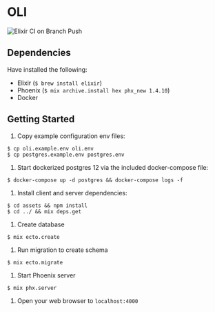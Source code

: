# OLI

![Elixir CI on Branch Push](https://github.com/Simon-Initiative/oli-torus/workflows/Elixir%20CI%20on%20Branch%20Push/badge.svg)

## Dependencies

Have installed the following:

- Elixir (`$ brew install elixir`)
- Phoenix (`$ mix archive.install hex phx_new 1.4.10`)
- Docker

## Getting Started

1. Copy example configuration env files:
```
$ cp oli.example.env oli.env
$ cp postgres.example.env postgres.env
```

1. Start dockerized postgres 12 via the included docker-compose file:
```
$ docker-compose up -d postgres && docker-compose logs -f
```

1. Install client and server dependencies:
```
$ cd assets && npm install
$ cd ../ && mix deps.get
```

1. Create database
```
$ mix ecto.create
```

1. Run migration to create schema
```
$ mix ecto.migrate
```

1. Start Phoenix server
```
$ mix phx.server
```

1. Open your web browser to `localhost:4000`
